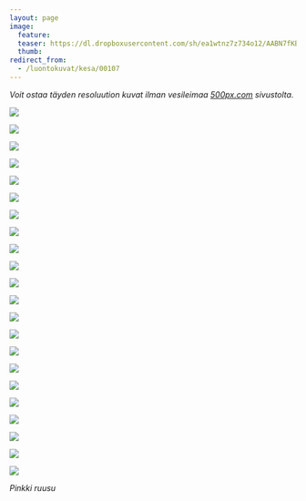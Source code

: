 ```yaml
---
layout: page
image:
  feature:
  teaser: https://dl.dropboxusercontent.com/sh/ea1wtnz7z734o12/AABN7fKBQe4frdFC9Vux-N5Fa/luontokuvat/kes%C3%A4/7/DS29828-245px.jpg
  thumb:
redirect_from:
  - /luontokuvat/kesa/00107
---
```


*Voit ostaa täyden resoluution kuvat ilman vesileimaa [500px.com](https://500px.com/minimuutticom/galleries/roses) sivustolta.*

[![](https://dl.dropboxusercontent.com/sh/ea1wtnz7z734o12/AABrxNlftbnBFccnG1gWdeIja/luontokuvat/kes%C3%A4/7/DS29849-800px.jpg)](https://dl.dropboxusercontent.com/sh/ea1wtnz7z734o12/AADCD4LHUyuF_K_EIataInkya/luontokuvat/kes%C3%A4/7/DS29849.jpg)

[![](https://dl.dropboxusercontent.com/sh/ea1wtnz7z734o12/AACMMioRhzQUkVatTPxwWhs_a/luontokuvat/kes%C3%A4/7/DS29851-800px.jpg)](https://dl.dropboxusercontent.com/sh/ea1wtnz7z734o12/AABLJe1WyahwSVYD7lzylJuKa/luontokuvat/kes%C3%A4/7/DS29851.jpg)

[![](https://dl.dropboxusercontent.com/sh/ea1wtnz7z734o12/AADugDrVpT8TUByfGdldph35a/luontokuvat/kes%C3%A4/7/DS29493-800px.jpg)](https://dl.dropboxusercontent.com/sh/ea1wtnz7z734o12/AADc1WxfdLRWzOTQGRJB9K-Ma/luontokuvat/kes%C3%A4/7/DS29493.jpg)

[![](https://dl.dropboxusercontent.com/sh/ea1wtnz7z734o12/AACSjBSRiSgXrNbKbNui4_w6a/luontokuvat/kes%C3%A4/7/DS29494-800px.jpg)](https://dl.dropboxusercontent.com/sh/ea1wtnz7z734o12/AADvpMCwQ74Vitzh3kH6Os4Fa/luontokuvat/kes%C3%A4/7/DS29494.jpg)

[![](https://dl.dropboxusercontent.com/sh/ea1wtnz7z734o12/AABD4AtTvn0pFwixzcP1Rsbxa/luontokuvat/kes%C3%A4/7/DS29858-800px.jpg)](https://dl.dropboxusercontent.com/sh/ea1wtnz7z734o12/AACBBnHRTZHm6Z-bdfbBOVKIa/luontokuvat/kes%C3%A4/7/DS29858.jpg)

[![](https://dl.dropboxusercontent.com/sh/ea1wtnz7z734o12/AABkNnSzu2FfR-Fsh2GnTWLga/luontokuvat/kes%C3%A4/7/DS29861-800px.jpg)](https://dl.dropboxusercontent.com/sh/ea1wtnz7z734o12/AACuWhA1Ep1zqJFksRhgC-tja/luontokuvat/kes%C3%A4/7/DS29861.jpg)

[![](https://dl.dropboxusercontent.com/sh/ea1wtnz7z734o12/AADI0UFLa4W944U6IGk1Jptsa/luontokuvat/kes%C3%A4/7/DS29488-800px.jpg)](https://dl.dropboxusercontent.com/sh/ea1wtnz7z734o12/AAB_mvxhsBWfAbbpzCu96R0xa/luontokuvat/kes%C3%A4/7/DS29488.jpg)

[![](https://dl.dropboxusercontent.com/sh/ea1wtnz7z734o12/AAADwa259w5DijOjd9uyYhgVa/luontokuvat/kes%C3%A4/7/DS29486-800px.jpg)](https://dl.dropboxusercontent.com/sh/ea1wtnz7z734o12/AADphWcp5-eoIYACTtUvKMtaa/luontokuvat/kes%C3%A4/7/DS29486.jpg)

[![](https://dl.dropboxusercontent.com/sh/ea1wtnz7z734o12/AACpKJFInHQ2QMjAYgfDZXn2a/luontokuvat/kes%C3%A4/7/DS29476-800px.jpg)](https://dl.dropboxusercontent.com/sh/ea1wtnz7z734o12/AABBAuD814tL95flLYyIa9Y5a/luontokuvat/kes%C3%A4/7/DS29476.jpg)

[![](https://dl.dropboxusercontent.com/sh/ea1wtnz7z734o12/AAD4Wy_MaKQersbo3e7izrZna/luontokuvat/kes%C3%A4/7/DS29490-800px.jpg)](https://dl.dropboxusercontent.com/sh/ea1wtnz7z734o12/AADa4iioGMXDGgS0_J0Cm7vla/luontokuvat/kes%C3%A4/7/DS29490.jpg)

[![](https://dl.dropboxusercontent.com/sh/ea1wtnz7z734o12/AABKl6XcuwlebfCuB9EkFF-_a/luontokuvat/kes%C3%A4/7/DS29526-800px.jpg)](https://dl.dropboxusercontent.com/sh/ea1wtnz7z734o12/AAAQLM008ibadX4RygyxDQMNa/luontokuvat/kes%C3%A4/7/DS29526.jpg)

[![](https://dl.dropboxusercontent.com/sh/ea1wtnz7z734o12/AAC3LUnFC8ykY2_cKtzFqiYWa/luontokuvat/kes%C3%A4/7/DS29519-800px.jpg)](https://dl.dropboxusercontent.com/sh/ea1wtnz7z734o12/AACBG5gpgZXq7mXoSASalJlla/luontokuvat/kes%C3%A4/7/DS29519.jpg)

[![](https://dl.dropboxusercontent.com/sh/ea1wtnz7z734o12/AAC1rJtiF-W_9SFRkPAjMEu_a/luontokuvat/kes%C3%A4/7/DS29710-800px.jpg)](https://dl.dropboxusercontent.com/sh/ea1wtnz7z734o12/AABOCPUZmYf4iSLRjylV1n4Fa/luontokuvat/kes%C3%A4/7/DS29710.jpg)

[![](https://dl.dropboxusercontent.com/sh/ea1wtnz7z734o12/AAC5bOi55L01jgygTuUMNqTJa/luontokuvat/kes%C3%A4/7/DS29722-800px.jpg)](https://dl.dropboxusercontent.com/sh/ea1wtnz7z734o12/AABaafiBAldzY_SWx-qPN5Wna/luontokuvat/kes%C3%A4/7/DS29722.jpg)

[![](https://dl.dropboxusercontent.com/sh/ea1wtnz7z734o12/AAD9MMerDa2nfvxD_H_5AwvPa/luontokuvat/kes%C3%A4/7/DS29732-800px.jpg)](https://dl.dropboxusercontent.com/sh/ea1wtnz7z734o12/AAByMjEeR2yeCx-vDRQEP0Eza/luontokuvat/kes%C3%A4/7/DS29732.jpg)

[![](https://dl.dropboxusercontent.com/sh/ea1wtnz7z734o12/AABXtZY0eyP8Qpaskv7-z46aa/luontokuvat/kes%C3%A4/7/DS29754-800px.jpg)](https://dl.dropboxusercontent.com/sh/ea1wtnz7z734o12/AADldR5h38mm9nSezbSkOq8Pa/luontokuvat/kes%C3%A4/7/DS29754.jpg)

[![](https://dl.dropboxusercontent.com/sh/ea1wtnz7z734o12/AAA5tCi3kQINzQoW_x6FZs1Ma/luontokuvat/kes%C3%A4/7/DS29760-800px.jpg)](https://dl.dropboxusercontent.com/sh/ea1wtnz7z734o12/AACPwV2Q84gRICmvQGxhoJyja/luontokuvat/kes%C3%A4/7/DS29760.jpg)

[![](https://dl.dropboxusercontent.com/sh/ea1wtnz7z734o12/AAC_gMm5Xl4AYctMgwxDYz1Pa/luontokuvat/kes%C3%A4/7/DS29768-800px.jpg)](https://dl.dropboxusercontent.com/sh/ea1wtnz7z734o12/AADHRen1RwZWoY9RzhpouSrTa/luontokuvat/kes%C3%A4/7/DS29768.jpg)

[![](https://dl.dropboxusercontent.com/sh/ea1wtnz7z734o12/AACF2Iit7yXwHKx1gQxfSyJqa/luontokuvat/kes%C3%A4/7/DS29813-800px.jpg)](https://dl.dropboxusercontent.com/sh/ea1wtnz7z734o12/AAAKOSOqJF7pA8_YNLB-GN4Va/luontokuvat/kes%C3%A4/7/DS29813.jpg)

[![](https://dl.dropboxusercontent.com/sh/ea1wtnz7z734o12/AAC5xyUb0G1VhYjcj8leAWDfa/luontokuvat/kes%C3%A4/7/DS29822-800px.jpg)](https://dl.dropboxusercontent.com/sh/ea1wtnz7z734o12/AAAWCjWjFI_2r8OBM9an1rlXa/luontokuvat/kes%C3%A4/7/DS29822.jpg)

[![](https://dl.dropboxusercontent.com/sh/ea1wtnz7z734o12/AACTu00cMIFOcfNvvkzHc7mta/luontokuvat/kes%C3%A4/7/DS29833-800px.jpg)](https://dl.dropboxusercontent.com/sh/ea1wtnz7z734o12/AADRw4JApbJ6QvkmdrcvxORca/luontokuvat/kes%C3%A4/7/DS29833.jpg)

[![](https://dl.dropboxusercontent.com/sh/ea1wtnz7z734o12/AABZK6htgptFiDllAKgwwXkVa/luontokuvat/kes%C3%A4/7/DS29828-800px.jpg)](https://dl.dropboxusercontent.com/sh/ea1wtnz7z734o12/AAAJPDMZv-K8WK325ihwCs_qa/luontokuvat/kes%C3%A4/7/DS29828.jpg)

*Pinkki ruusu*
